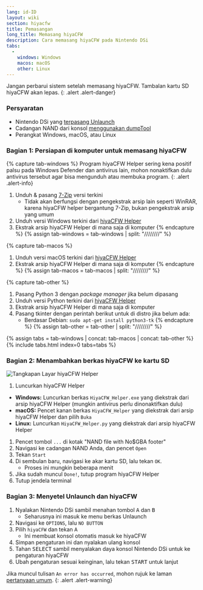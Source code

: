 ```yaml
---
lang: id-ID
layout: wiki
section: hiyacfw
title: Pemasangan
long_title: Memasang hiyaCFW
description: Cara memasang hiyaCFW pada Nintendo DSi
tabs:
  - 
    windows: Windows
    macos: macOS
    other: Linux
---
```


Jangan perbarui sistem setelah memasang hiyaCFW. Tambalan kartu SD hiyaCFW akan lepas.
{: .alert .alert-danger}

### Persyaratan
- Nintendo DSi yang [terpasang Unlaunch](https://dsi.cfw.guide/installing-unlaunch)
- Cadangan NAND dari konsol [menggunakan dumpTool](https://dsi.cfw.guide/dumping-nand)
- Perangkat Windows, macOS, atau Linux

### Bagian 1: Persiapan di komputer untuk memasang hiyaCFW
{% capture tab-windows %}
Program hiyaCFW Helper sering kena positif palsu pada Windows Defender dan antivirus lain, mohon nonaktifkan dulu antivirus tersebut agar bisa mengunduh atau membuka program.
{: .alert .alert-info}

1. Unduh & pasang [7-Zip](https://www.7-zip.org/download.html) versi terkini
   - Tidak akan berfungsi dengan pengekstrak arsip lain seperti WinRAR, karena hiyaCFW helper bergantung 7-Zip, bukan pengekstrak arsip yang umum
1. Unduh versi Windows terkini dari [hiyaCFW Helper](https://github.com/mondul/HiyaCFW-Helper/releases)
1. Ekstrak arsip hiyaCFW Helper di mana saja di komputer
{% endcapture %}
{% assign tab-windows = tab-windows | split: "////////" %}

{% capture tab-macos %}
1. Unduh versi macOS terkini dari [hiyaCFW Helper](https://github.com/mondul/HiyaCFW-Helper/releases)
1. Ekstrak arsip hiyaCFW Helper di mana saja di komputer
{% endcapture %}
{% assign tab-macos = tab-macos | split: "////////" %}

{% capture tab-other %}
1. Pasang Python 3 dengan *package manager* jika belum dipasang
1. Unduh versi Python terkini dari [hiyaCFW Helper](https://github.com/mondul/HiyaCFW-Helper/releases)
1. Ekstrak arsip hiyaCFW Helper di mana saja di komputer
1. Pasang tkinter dengan perintah berikut untuk di distro jika belum ada:
   - Berdasar Debian: `sudo apt-get install python3-tk`
{% endcapture %}
{% assign tab-other = tab-other | split: "////////" %}

{% assign tabs = tab-windows | concat: tab-macos | concat: tab-other %}
{% include tabs.html index=0 tabs=tabs %}

### Bagian 2: Menambahkan berkas hiyaCFW ke kartu SD
![Tangkapan Layar hiyaCFW Helper](https://image.ibb.co/hhzKRL/Screen-Shot-2018-10-18-at-16-30-18.png)

1. Luncurkan hiyaCFW Helper
  - **Windows:** Luncurkan berkas `HiyaCFW_Helper.exe` yang diekstrak dari arsip hiyaCFW Helper (mungkin antivirus perlu dinonaktifkan dulu)
  - **macOS:** Pencet kanan berkas `HiyaCFW_Helper` yang diekstrak dari arsip hiyaCFW Helper dan pilih `Buka`
  - **Linux:** Luncurkan `HiyaCFW_Helper.py` yang diekstrak dari arsip hiyaCFW Helper
1. Pencet tombol `...` di kotak "NAND file with No$GBA footer"
1. Navigasi ke cadangan NAND Anda, dan pencet `Open`
1. Tekan `Start`
1. Di sembulan baru, navigasi ke akar kartu SD, lalu tekan `OK`.
   - Proses ini mungkin beberapa menit
1. Jika sudah muncul `Done!`, tutup program hiyaCFW Helper
1. Tutup jendela terminal

### Bagian 3: Menyetel Unlaunch dan hiyaCFW
1. Nyalakan Nintendo DSi sambil menahan tombol <kbd class="face">A</kbd> dan <kbd class="face">B</kbd>
   - Seharusnya ini masuk ke menu berkas Unlaunch
1. Navigasi ke `OPTIONS`, lalu `NO BUTTON`
1. Pilih `hiyaCFW` dan tekan <kbd class="face">A</kbd>
   - Ini membuat konsol otomatis masuk ke hiyaCFW
1. Simpan pengaturan ini dan nyalakan ulang konsol
1. Tahan <kbd>SELECT</kbd> sambil menyalakan daya konsol Nintendo DSi untuk ke pengaturan hiyaCFW
1. Ubah pengaturan sesuai keinginan, lalu tekan <kbd>START</kbd> untuk lanjut

Jika muncul tulisan `An error has occurred`, mohon rujuk ke laman [pertanyaan umum](faq?faq=why-do-i-get-an-error-has-occurred-message-when-booting-hiyacfw).
{: .alert .alert-warning}

